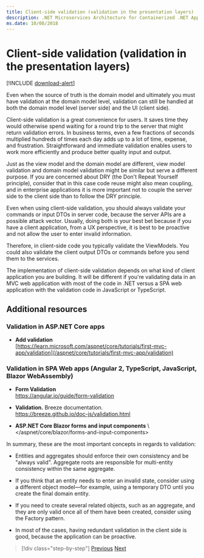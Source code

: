 ```yaml
---
title: Client-side validation (validation in the presentation layers)
description: .NET Microservices Architecture for Containerized .NET Applications | Explore the key concepts of client-side validation.
ms.date: 10/08/2018
---
```

# Client-side validation (validation in the presentation layers)

[!INCLUDE [download-alert](../includes/download-alert.md)]

Even when the source of truth is the domain model and ultimately you must have validation at the domain model level, validation can still be handled at both the domain model level (server side) and the UI (client side).

Client-side validation is a great convenience for users. It saves time they would otherwise spend waiting for a round trip to the server that might return validation errors. In business terms, even a few fractions of seconds multiplied hundreds of times each day adds up to a lot of time, expense, and frustration. Straightforward and immediate validation enables users to work more efficiently and produce better quality input and output.

Just as the view model and the domain model are different, view model validation and domain model validation might be similar but serve a different purpose. If you are concerned about DRY (the Don't Repeat Yourself principle), consider that in this case code reuse might also mean coupling, and in enterprise applications it is more important not to couple the server side to the client side than to follow the DRY principle.

Even when using client-side validation, you should always validate your commands or input DTOs in server code, because the server APIs are a possible attack vector. Usually, doing both is your best bet because if you have a client application, from a UX perspective, it is best to be proactive and not allow the user to enter invalid information.

Therefore, in client-side code you typically validate the ViewModels. You could also validate the client output DTOs or commands before you send them to the services.

The implementation of client-side validation depends on what kind of client application you are building. It will be different if you're validating data in an MVC web application with most of the code in .NET versus a SPA web application with the validation code in JavaScript or TypeScript.

## Additional resources

### Validation in ASP.NET Core apps

- **Add validation** \
  [https://learn.microsoft.com/aspnet/core/tutorials/first-mvc-app/validation](/aspnet/core/tutorials/first-mvc-app/validation)

### Validation in SPA Web apps (Angular 2, TypeScript, JavaScript, Blazor WebAssembly)

- **Form Validation** \
  <https://angular.io/guide/form-validation>

- **Validation.** Breeze documentation. \
  <https://breeze.github.io/doc-js/validation.html>

- **ASP.NET Core Blazor forms and input components** \ </aspnet/core/blazor/forms-and-input-components>

In summary, these are the most important concepts in regards to validation:

- Entities and aggregates should enforce their own consistency and be "always valid". Aggregate roots are responsible for multi-entity consistency within the same aggregate.

- If you think that an entity needs to enter an invalid state, consider using a different object model—for example, using a temporary DTO until you create the final domain entity.

- If you need to create several related objects, such as an aggregate, and they are only valid once all of them have been created, consider using the Factory pattern.

- In most of the cases, having redundant validation in the client side is good, because the application can be proactive.

>[!div class="step-by-step"]
>[Previous](domain-model-layer-validations.md)
>[Next](domain-events-design-implementation.md)
